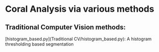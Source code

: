 # Coral Analysis via various methods
## Traditional Computer Vision methods:
[histogram_based.py](Traditional CV/histogram_based.py): A histogram thresholding based segmentation
